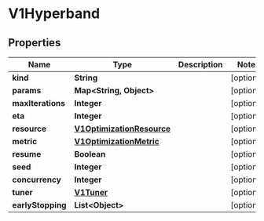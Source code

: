 

# V1Hyperband


## Properties

| Name | Type | Description | Notes |
|------------ | ------------- | ------------- | -------------|
|**kind** | **String** |  |  [optional] |
|**params** | **Map&lt;String, Object&gt;** |  |  [optional] |
|**maxIterations** | **Integer** |  |  [optional] |
|**eta** | **Integer** |  |  [optional] |
|**resource** | [**V1OptimizationResource**](V1OptimizationResource.md) |  |  [optional] |
|**metric** | [**V1OptimizationMetric**](V1OptimizationMetric.md) |  |  [optional] |
|**resume** | **Boolean** |  |  [optional] |
|**seed** | **Integer** |  |  [optional] |
|**concurrency** | **Integer** |  |  [optional] |
|**tuner** | [**V1Tuner**](V1Tuner.md) |  |  [optional] |
|**earlyStopping** | **List&lt;Object&gt;** |  |  [optional] |



